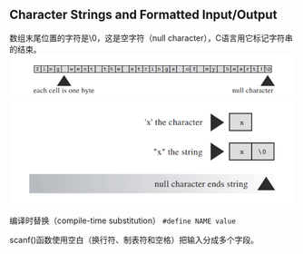 ## Character Strings and Formatted Input/Output

数组末尾位置的字符是\0，这是空字符（null character），C语言用它标记字符串的结束。
![](./../assets/a_string_in_an_array.png)
![](./../assets/the_character_x_and_the_string_x.png)

编译时替换（compile-time substitution）
`#define NAME value`

scanf()函数使用空白（换行符、制表符和空格）把输入分成多个字段。

